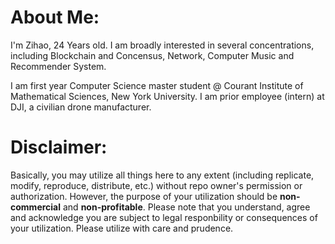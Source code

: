 # About Me:
I'm Zihao, 24 Years old.
I am broadly interested in several concentrations, including Blockchain and Concensus, Network, Computer Music and Recommender System.

I am first year Computer Science master student @ Courant Institute of Mathematical Sciences, New York University.
I am prior employee (intern) at DJI, a civilian drone manufacturer.


# Disclaimer:
Basically, you may utilize all things here to any extent (including replicate, modify, reproduce, distribute, etc.) without repo owner's permission or authorization. However, the purpose of your utilization should be **non-commercial** and **non-profitable**. Please note that you understand, agree and acknowledge you are subject to legal responbility or consequences of your utilization. Please utilize with care and prudence.
